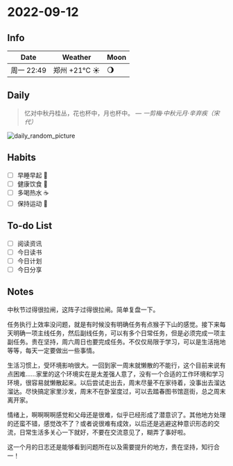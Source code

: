# 2022-09-12

## Info

| Date           | Weather      | Moon |
| -------------- | ------------ | ---- |
| 周一 22:49 | 郑州 +21°C ☀️   | 🌖 |

## Daily

> 忆对中秋丹桂丛，花也杯中，月也杯中。
> — *一剪梅·中秋元月·辛弃疾（宋代）*

![daily_random_picture](https://images.unsplash.com/photo-1584690563509-902d379d44ce?crop=entropy&cs=tinysrgb&fit=crop&fm=jpg&h=1080&ixid=MnwxfDB8MXxyYW5kb218MHx8bW91bnRhaW4sd2F0ZXIsbGFuZHNjYXBlLGdhbGF4eSxjaXR5fHx8fHx8MTY2Mjk5NDIyNA&ixlib=rb-1.2.1&q=80&utm_campaign=api-credit&utm_medium=referral&utm_source=unsplash_source&w=1920)

## Habits

- [ ] 早睡早起 🌃
- [ ] 健康饮食 🥗
- [ ] 多喝热水 ☕️
- [ ] 保持运动 💪

## To-do List

- [ ] 阅读资讯 
- [ ] 今日读书
- [ ] 今日计划
- [ ] 今日分享

## Notes

中秋节过得很拉闸，这阵子过得很拉闸。简单复盘一下。

任务执行上效率没问题，就是有时候没有明确任务有点猴子下山的感觉。接下来每天明确一项主线任务，然后副线任务，可以有多个日常任务，但是必须完成一项主副任务。贵在坚持，周六周日也要完成任务。不仅仅局限于学习，可以是生活拖地等等，每天一定要做出一些事情。

生活习惯上，受环境影响很大。一回到家一周末就懒散的不能行，这个目前来说有点困难……家里的这个环境实在是太差强人意了，没有一个合适的工作环境和学习环境，很容易就懒散起来。以后尝试走出去，周末尽量不在家待着，没事出去溜达溜达。尽快搞定家里沙发，周末不在卧室度过，可以去踏春图书馆逛街，总之周末离开家。

情绪上，啊啊啊啊感觉和父母还是很难，似乎已经形成了潜意识了。其他地方处理的还蛮不错，感觉改不了？或者说很难有成效，以后还是逃避这种意识形态的交流，日常生活多关心一下就好，不要在交流意见了，糊弄了事好啦。

这一个月的日志还是能够看到问题所在以及需要提升的地方，贵在坚持，知行合一！


